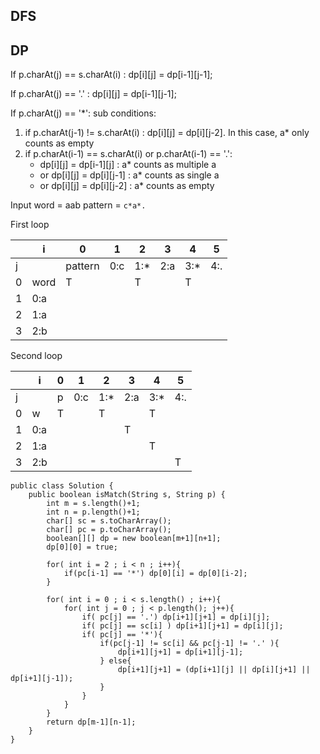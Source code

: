 ## DFS




## DP
 
 
 
 
 
 
 
 
 
 
 If p.charAt(j) == s.charAt(i) :  dp[i][j] = dp[i-1][j-1];
 
 If p.charAt(j) == '.' : dp[i][j] = dp[i-1][j-1];
 
 If p.charAt(j) == '*': sub conditions:

1. if p.charAt(j-1) != s.charAt(i) : dp[i][j] = dp[i][j-2]. In this case, a* only counts as empty
2. if p.charAt(i-1) == s.charAt(i) or p.charAt(i-1) == '.':
	* dp[i][j] = dp[i-1][j]  : a* counts as multiple a 
	* or dp[i][j] = dp[i][j-1] :  a* counts as single a
	* or dp[i][j] = dp[i][j-2] :  a* counts as empty



Input word = aab pattern = ``c*a*.``

First loop 

|   | i   | 0     | 1   | 2   | 3   | 4   | 5   |
|---|-----|-------|-----|-----|-----|-----|-----|
| j |     |pattern| 0:c | 1:* | 2:a | 3:* | 4:. |
| 0 | word| T     |     | T   |     | T   |     |
| 1 | 0:a |       |     |     |     |     |     |
| 2 | 1:a |       |     |     |     |     |     |
| 3 | 2:b |       |     |     |     |     |     |

Second loop

|   | i   | 0 | 1   | 2   | 3   | 4   | 5   |
|---|-----|---|-----|-----|-----|-----|-----|
| j |     | p | 0:c | 1:* | 2:a | 3:* | 4:. |
| 0 | w   | T |     | T   |     | T   |     |
| 1 | 0:a |   |     |     | T   |     |     |
| 2 | 1:a |   |     |     |     | T   |     |
| 3 | 2:b |   |     |     |     |     | T   |

```
public class Solution {
    public boolean isMatch(String s, String p) {
        int m = s.length()+1;
        int n = p.length()+1;
        char[] sc = s.toCharArray();
        char[] pc = p.toCharArray();
        boolean[][] dp = new boolean[m+1][n+1];
        dp[0][0] = true;
        
        for( int i = 2 ; i < n ; i++){
            if(pc[i-1] == '*') dp[0][i] = dp[0][i-2];
        }
        
        for( int i = 0 ; i < s.length() ; i++){
            for( int j = 0 ; j < p.length(); j++){
                if( pc[j] == '.') dp[i+1][j+1] = dp[i][j];
                if( pc[j] == sc[i] ) dp[i+1][j+1] = dp[i][j];
                if( pc[j] == '*'){
                    if(pc[j-1] != sc[i] && pc[j-1] != '.' ){
                        dp[i+1][j+1] = dp[i+1][j-1];
                    } else{
                        dp[i+1][j+1] = (dp[i+1][j] || dp[i][j+1] || dp[i+1][j-1]);
                    }
                }
            }
        }
        return dp[m-1][n-1];
    }
}
```

